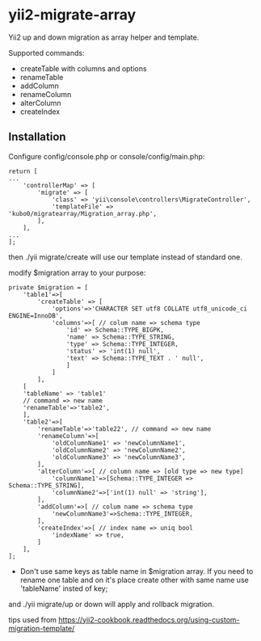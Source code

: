 # yii2-migrate-array

Yii2 up and down migration as array helper and template.

Supported commands:
* createTable with columns and options
* renameTable
* addColumn
* renameColumn
* alterColumn
* createIndex

## Installation

Configure config/console.php or console/config/main.php:
```
return [
...
    'controllerMap' => [
        'migrate' => [
            'class' => 'yii\console\controllers\MigrateController',
            'templateFile' => 'kubo0/migratearray/Migration_array.php',
        ],
    ],
...
];
```
then ./yii migrate/create will use our template instead of standard one.

modify $migration array to your purpose:

```
private $migration = [
    'table1'=>[
        'createTable' => [
            'options'=>'CHARACTER SET utf8 COLLATE utf8_unicode_ci ENGINE=InnoDB',
            'columns'=>[ // colum name => schema type
                'id' => Schema::TYPE_BIGPK,
                'name' => Schema::TYPE_STRING,
                'type' => Schema::TYPE_INTEGER,
                'status' => 'int(1) null',
                'text' => Schema::TYPE_TEXT . ' null',
                ]
            ]
        ],
    [
    'tableName' => 'table1'
    // command => new name
    'renameTable'=>'table2',
    ],
    'table2'=>[
        'renameTable'=>'table22', // command => new name
        'renameColumn'=>[
            'oldColumnName1' => 'newColumnName1',
            'oldColumnName2' => 'newColumnName2',
            'oldColumnName3' => 'newColumnName3',
        ],
        'alterColumn'=>[ // column name => [old type => new type]
            'columnName1'=>[Schema::TYPE_INTEGER => Schema::TYPE_STRING],
            'columnName2'=>['int(1) null' => 'string'],
        ],
        'addColumn'=>[ // colum name => schema type
            'newColumnName3'=>Schema::TYPE_INTEGER,
        ],
        'createIndex'=>[ // index name => uniq bool
            'indexName' => true,
        ]
    ],
];
```

* Don't use same keys as table name in $migration array. If you need to rename one table and on it's place create other with same name use 'tableName' insted of key;

and ./yii migrate/up or down will apply and rollback migration.

tips used from https://yii2-cookbook.readthedocs.org/using-custom-migration-template/

